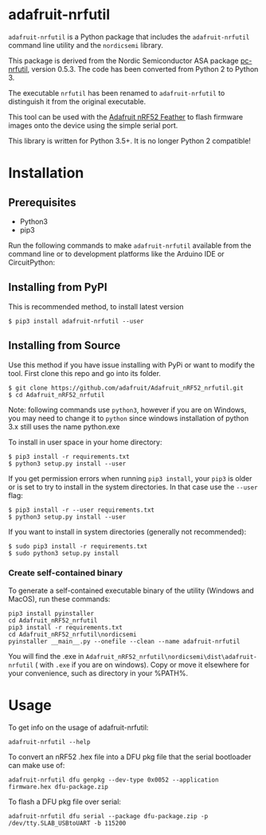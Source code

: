 # adafruit-nrfutil

`adafruit-nrfutil` is a Python package that includes the `adafruit-nrfutil` command line utility
and the `nordicsemi` library.

This package is derived from the Nordic Semiconductor ASA package
[pc-nrfutil](https://github.com/NordicSemiconductor/pc-nrfutil), version 0.5.3.
The code has been converted from Python 2 to Python 3.

The executable `nrfutil` has been renamed to `adafruit-nrfutil` to distinguish it from the
original executable.

This tool can be used with the [Adafruit nRF52 Feather](https://www.adafruit.com/product/3406)
to flash firmware images onto the device using the simple serial port.

This library is written for Python 3.5+. It is no longer Python 2 compatible!

# Installation

## Prerequisites

- Python3
- pip3

Run the following commands to make `adafruit-nrfutil` available from the command line
or to development platforms like the Arduino IDE or CircuitPython:

## Installing from PyPI

This is recommended method, to install latest version

```
$ pip3 install adafruit-nrfutil --user
```

## Installing from Source

Use this method if you have issue installing with PyPi or want to modify the tool. First clone this repo and go into its folder.

```
$ git clone https://github.com/adafruit/Adafruit_nRF52_nrfutil.git
$ cd Adafruit_nRF52_nrfutil
```

Note: following commands use `python3`, however if you are on Windows, you may need to change it to `python` since windows installation of python 3.x still uses the name python.exe

To install in user space in your home directory:

```
$ pip3 install -r requirements.txt
$ python3 setup.py install --user
```

If you get permission errors when running `pip3 install`, your `pip3` is older
or is set to try to install in the system directories. In that case use the
`--user` flag:

```
$ pip3 install -r --user requirements.txt
$ python3 setup.py install --user
```

If you want to install in system directories (generally not recommended):
```
$ sudo pip3 install -r requirements.txt
$ sudo python3 setup.py install
```

### Create self-contained binary

To generate a self-contained executable binary of the utility (Windows and MacOS), run these commands:

```
pip3 install pyinstaller
cd Adafruit_nRF52_nrfutil
pip3 install -r requirements.txt
cd Adafruit_nRF52_nrfutil\nordicsemi
pyinstaller __main__.py --onefile --clean --name adafruit-nrfutil
```
You will find the .exe in `Adafruit_nRF52_nrfutil\nordicsemi\dist\adafruit-nrfutil` ( with `.exe` if you are on windows).
Copy or move it elsewhere for your convenience, such as directory in your %PATH%.

# Usage

To get info on the usage of adafruit-nrfutil:

```
adafruit-nrfutil --help
```

To convert an nRF52 .hex file into a DFU pkg file that the serial bootloader
can make use of:

```
adafruit-nrfutil dfu genpkg --dev-type 0x0052 --application firmware.hex dfu-package.zip
```

To flash a DFU pkg file over serial:

```
adafruit-nrfutil dfu serial --package dfu-package.zip -p /dev/tty.SLAB_USBtoUART -b 115200
```
